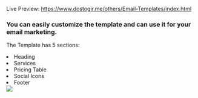 Live Preview: https://www.dostogir.me/others/Email-Templates/index.html

<h3>You can easily customize the template and can use it for your email marketing.</h3>

The Template has 5 sections:
  <li>Heading</li>
  <li>Services</li>
  <li>Pricing Table</li>
  <li>Social Icons</li>
  <li>Footer</li>
  
<img src="http://image.prntscr.com/image/7adec955e2d54822a82e9912e2703bdb.png">

